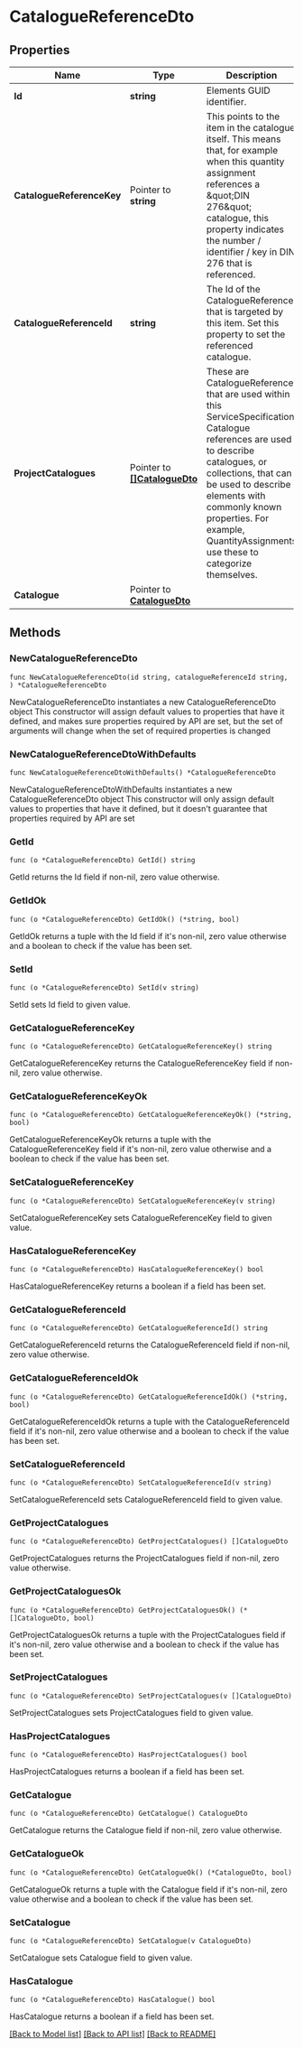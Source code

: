 # CatalogueReferenceDto

## Properties

Name | Type | Description | Notes
------------ | ------------- | ------------- | -------------
**Id** | **string** | Elements GUID identifier. | 
**CatalogueReferenceKey** | Pointer to **string** | This points to the item in the catalogue itself. This means that, for example when this quantity assignment references a \&quot;DIN 276\&quot; catalogue, this property indicates the number / identifier / key in DIN 276 that is referenced. | [optional] 
**CatalogueReferenceId** | **string** | The Id of the CatalogueReference that is targeted by this item. Set this property to set the referenced catalogue. | 
**ProjectCatalogues** | Pointer to [**[]CatalogueDto**](CatalogueDto.md) | These are CatalogueReference that are used within this ServiceSpecification. Catalogue references are used to describe catalogues, or collections, that can be used to describe elements with commonly known properties. For example, QuantityAssignments use these to categorize themselves. | [optional] 
**Catalogue** | Pointer to [**CatalogueDto**](CatalogueDto.md) |  | [optional] 

## Methods

### NewCatalogueReferenceDto

`func NewCatalogueReferenceDto(id string, catalogueReferenceId string, ) *CatalogueReferenceDto`

NewCatalogueReferenceDto instantiates a new CatalogueReferenceDto object
This constructor will assign default values to properties that have it defined,
and makes sure properties required by API are set, but the set of arguments
will change when the set of required properties is changed

### NewCatalogueReferenceDtoWithDefaults

`func NewCatalogueReferenceDtoWithDefaults() *CatalogueReferenceDto`

NewCatalogueReferenceDtoWithDefaults instantiates a new CatalogueReferenceDto object
This constructor will only assign default values to properties that have it defined,
but it doesn't guarantee that properties required by API are set

### GetId

`func (o *CatalogueReferenceDto) GetId() string`

GetId returns the Id field if non-nil, zero value otherwise.

### GetIdOk

`func (o *CatalogueReferenceDto) GetIdOk() (*string, bool)`

GetIdOk returns a tuple with the Id field if it's non-nil, zero value otherwise
and a boolean to check if the value has been set.

### SetId

`func (o *CatalogueReferenceDto) SetId(v string)`

SetId sets Id field to given value.


### GetCatalogueReferenceKey

`func (o *CatalogueReferenceDto) GetCatalogueReferenceKey() string`

GetCatalogueReferenceKey returns the CatalogueReferenceKey field if non-nil, zero value otherwise.

### GetCatalogueReferenceKeyOk

`func (o *CatalogueReferenceDto) GetCatalogueReferenceKeyOk() (*string, bool)`

GetCatalogueReferenceKeyOk returns a tuple with the CatalogueReferenceKey field if it's non-nil, zero value otherwise
and a boolean to check if the value has been set.

### SetCatalogueReferenceKey

`func (o *CatalogueReferenceDto) SetCatalogueReferenceKey(v string)`

SetCatalogueReferenceKey sets CatalogueReferenceKey field to given value.

### HasCatalogueReferenceKey

`func (o *CatalogueReferenceDto) HasCatalogueReferenceKey() bool`

HasCatalogueReferenceKey returns a boolean if a field has been set.

### GetCatalogueReferenceId

`func (o *CatalogueReferenceDto) GetCatalogueReferenceId() string`

GetCatalogueReferenceId returns the CatalogueReferenceId field if non-nil, zero value otherwise.

### GetCatalogueReferenceIdOk

`func (o *CatalogueReferenceDto) GetCatalogueReferenceIdOk() (*string, bool)`

GetCatalogueReferenceIdOk returns a tuple with the CatalogueReferenceId field if it's non-nil, zero value otherwise
and a boolean to check if the value has been set.

### SetCatalogueReferenceId

`func (o *CatalogueReferenceDto) SetCatalogueReferenceId(v string)`

SetCatalogueReferenceId sets CatalogueReferenceId field to given value.


### GetProjectCatalogues

`func (o *CatalogueReferenceDto) GetProjectCatalogues() []CatalogueDto`

GetProjectCatalogues returns the ProjectCatalogues field if non-nil, zero value otherwise.

### GetProjectCataloguesOk

`func (o *CatalogueReferenceDto) GetProjectCataloguesOk() (*[]CatalogueDto, bool)`

GetProjectCataloguesOk returns a tuple with the ProjectCatalogues field if it's non-nil, zero value otherwise
and a boolean to check if the value has been set.

### SetProjectCatalogues

`func (o *CatalogueReferenceDto) SetProjectCatalogues(v []CatalogueDto)`

SetProjectCatalogues sets ProjectCatalogues field to given value.

### HasProjectCatalogues

`func (o *CatalogueReferenceDto) HasProjectCatalogues() bool`

HasProjectCatalogues returns a boolean if a field has been set.

### GetCatalogue

`func (o *CatalogueReferenceDto) GetCatalogue() CatalogueDto`

GetCatalogue returns the Catalogue field if non-nil, zero value otherwise.

### GetCatalogueOk

`func (o *CatalogueReferenceDto) GetCatalogueOk() (*CatalogueDto, bool)`

GetCatalogueOk returns a tuple with the Catalogue field if it's non-nil, zero value otherwise
and a boolean to check if the value has been set.

### SetCatalogue

`func (o *CatalogueReferenceDto) SetCatalogue(v CatalogueDto)`

SetCatalogue sets Catalogue field to given value.

### HasCatalogue

`func (o *CatalogueReferenceDto) HasCatalogue() bool`

HasCatalogue returns a boolean if a field has been set.


[[Back to Model list]](../README.md#documentation-for-models) [[Back to API list]](../README.md#documentation-for-api-endpoints) [[Back to README]](../README.md)


